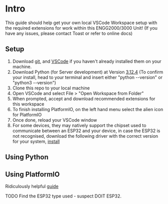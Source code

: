 # Intro

This guide should help get your own local VSCode Workspace setup with the required extensions for work within this ENGG2000/3000 Unit! (If you have any issues, please contact Toast or refer to online docs)

## Setup

1. Download [git](https://git-scm.com/downloads), and [VSCode](https://code.visualstudio.com/download) if you haven't already installed them on your machine.
2. Download Python (for Server development) at Version [3.12.4](https://www.python.org/downloads/release/python-3124/)
(To confirm your install, head to your terminal and insert either "python --version" or "python3 --version")
3. Clone this repo to your local machine
4. Open VSCode and select File > "Open Workspace from Folder"
5. When prompted, accept and download recommended extensions for this workspace
6. To finish installing PlatformIO, on the left hand menu select the alien icon for PlatformIO
7. Once done, reload your VSCode window
8. For some devices, they may natively support the chipset used to communicate between an ESP32 and your device, in case the ESP32 is not recognised, download the following driver with the correct version for your system, [install](https://www.silabs.com/developers/usb-to-uart-bridge-vcp-drivers?tab=downloads)

## Using Python

## Using PlatformIO
Ridiculously helpful [guide](https://randomnerdtutorials.com/vs-code-platformio-ide-esp32-esp8266-arduino/)

TODO Find the ESP32 type used - suspect DOIT ESP32.